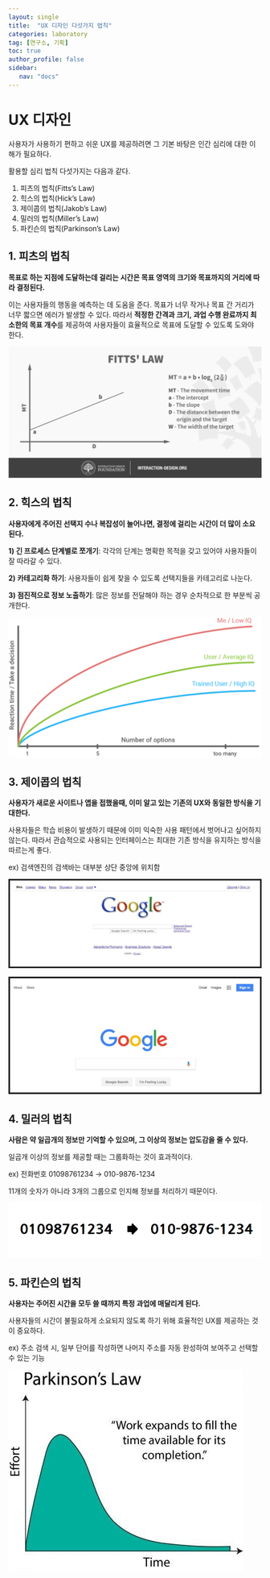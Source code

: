 ```yaml
---
layout: single
title:  "UX 디자인 다섯가지 법칙"
categories: laboratory
tag: [연구소, 기획]
toc: true
author_profile: false
sidebar:
   nav: "docs"
---
```


# UX 디자인

사용자가 사용하기 편하고 쉬운 UX를 제공하려면 그 기본 바탕은 인간 심리에 대한 이해가 필요하다.

활용할 심리 법칙 다섯가지는 다음과 같다.

1. 피츠의 법칙(Fitts’s Law)
2. 힉스의 법칙(Hick’s Law)
3. 제이콥의 법칙(Jakob’s Law)
4. 밀러의 법칙(Miller’s Law)
5. 파킨슨의 법칙(Parkinson’s Law)

## 1. 피츠의 법칙

**목표로 하는 지점에 도달하는데 걸리는 시간은 목표 영역의 크기와 목표까지의 거리에 따라 결정된다.**

이는 사용자들의 행동을 예측하는 데 도움을 준다. 목표가 너무 작거나 목표 간 거리가 너무 짧으면 에러가 발생할 수 있다. 따라서 **적정한 간격과 크기, 과업 수행 완료까지 최소한의 목표 개수**를 제공하여 사용자들이 효율적으로 목표에 도달할 수 있도록 도와야 한다.

![01](/assets/images/2022-08-09-1/04.png)

## 2. 힉스의 법칙

**사용자에게 주어진 선택지 수나 복잡성이 늘어나면, 결정에 걸리는 시간이 더 많이 소요된다.**

**1) 긴 프로세스 단계별로 쪼개기**: 각각의 단계는 명확한 목적을 갖고 있어야 사용자들이 잘 따라갈 수 있다.

**2) 카테고리화 하기**: 사용자들이 쉽게 찾을 수 있도록 선택지들을 카테고리로 나눈다.

**3) 점진적으로 정보 노출하기**: 많은 정보를 전달해야 하는 경우 순차적으로 한 부분씩 공개한다.

![05](/assets/images/2022-08-09-1/05.png)
## 3. 제이콥의 법칙

**사용자가 새로운 사이트나 앱을 접했을때, 이미 알고 있는 기존의 UX와 동일한 방식을 기대한다.**

사용자들은 학습 비용이 발생하기 때문에 이미 익숙한 사용 패턴에서 벗어나고 싶어하지 않는다. 따라서 관습적으로 사용되는 인터페이스는 최대한 기존 방식을 유지하는 방식을 따르는게 좋다.

ex) 검색엔진의 검색바는 대부분 상단 중앙에 위치함

![02](/assets/images/2022-08-09-1/02.png)

![03](/assets/images/2022-08-09-1/03.png)

## 4. 밀러의 법칙

**사람은 약 일곱개의 정보만 기억할 수 있으며, 그 이상의 정보는 압도감을 줄 수 있다.**

일곱개 이상의 정보를 제공할 때는 그룹화하는 것이 효과적이다.

ex) 전화번호 01098761234 → 010-9876-1234 

11개의 숫자가 아니라 3개의 그룹으로 인지해 정보를 처리하기 때문이다.

![01](/assets/images/2022-08-09-1/01.png)

## 5. 파킨슨의 법칙

**사용자는 주어진 시간을 모두 쓸 때까지 특정 과업에 매달리게 된다.**

사용자들의 시간이 불필요하게 소요되지 않도록 하기 위해 효율적인 UX를 제공하는 것이 중요하다.

ex) 주소 검색 시, 일부 단어를 작성하면 나머지 주소를 자동 완성하여 보여주고 선택할 수 있는 기능

![06](/assets/images/2022-08-09-1/06.png)